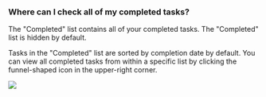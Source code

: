 ### Where can I check all of my completed tasks?

The "Completed" list contains all of your completed tasks. The "Completed" list is hidden by default.

Tasks in the "Completed" list are sorted by completion date by default. You can view all completed tasks from within a specific list by clicking the funnel-shaped icon in the upper-right corner.

![](../../../images/ticktick-ios-app/task/4.3.7.png)

